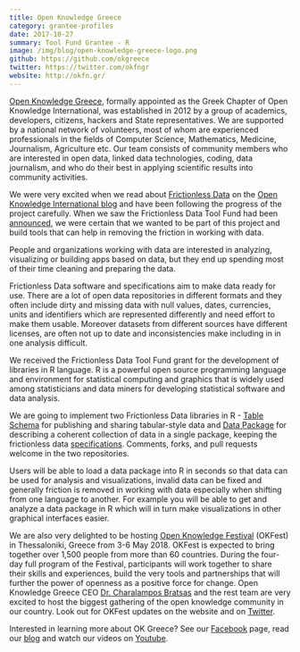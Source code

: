 ```yaml
---
title: Open Knowledge Greece
category: grantee-profiles
date: 2017-10-27
summary: Tool Fund Grantee - R
image: /img/blog/open-knowledge-greece-logo.png
github: https://github.com/okgreece
twitter: https://twitter.com/okfngr
website: http://okfn.gr/
---
```


[Open Knowledge Greece](http://okfn.gr/), formally appointed as the Greek Chapter of Open Knowledge International, was established in 2012 by a group of academics, developers, citizens, hackers and State representatives. We are supported by a national network of volunteers, most of whom are experienced professionals in the fields of Computer Science, Mathematics, Medicine, Journalism,  Agriculture etc.
Our team consists of community members who are interested in open data, linked data technologies, coding, data journalism, and who do their best in applying scientific results into community activities.

We were very excited when we read about [Frictionless Data](/) on the [Open Knowledge International blog](https://blog.okfn.org) and have been following the progress of the project carefully. When we saw the Frictionless Data Tool Fund had been [announced](https://blog.okfn.org/2017/03/01/announcing-the-frictionless-data-tool-fund/), we were certain that we wanted to be part of this project and build tools that can help in removing the friction in working with data.

People and organizations working with data are interested in analyzing, visualizing or building apps based on data, but they end up spending most of their time cleaning and preparing the data.

Frictionless Data software and specifications aim to make data ready for use. There are a lot of open data repositories in different formats and they often include dirty and missing data with null values, dates, currencies, units and identifiers which are represented differently and need effort to make them usable. Moreover datasets from different sources have different licenses, are often not up to date and inconsistencies make including in in one analysis difficult.

We received the Frictionless Data Tool Fund grant for the development of libraries in R language. R is a powerful open source programming language and environment for statistical computing and graphics that is widely used among statisticians and data miners for developing statistical software and data analysis.

We are going to implement two Frictionless Data libraries in R - [Table Schema](https://github.com/frictionlessdata/tableschema-r) for publishing and sharing tabular-style data and [Data Package](https://github.com/frictionlessdata/datapackage-r) for describing a coherent collection of data in a single package, keeping the frictionless data [specifications](/specs/data-package/). Comments, forks, and pull requests welcome in the two repositories.

Users will be able to load a data package into R in seconds so that data can be used for analysis and visualizations, invalid data can be fixed and generally friction is removed in working with data especially when shifting from one language to another. For example you will be able to get and analyze a data package in R which will in turn make visualizations in other graphical interfaces easier.

We are also very delighted to be hosting [Open Knowledge Festival](http://2018.okfestival.org/) (OKFest) in Thessaloniki, Greece from 3-6 May 2018. OKFest is expected to bring together over 1,500 people from more than 60 countries. During the four-day full program of the Festival, participants will work together to share their skills and experiences, build the very tools and partnerships that will further the power of openness as a positive force for change. Open Knowledge Greece CEO [Dr. Charalampos Bratsas](https://twitter.com/bratsas) and the rest team are very excited to host the biggest gathering of the open knowledge community in our country. Look out for OKFest updates on the website and on [Twitter](https://twitter.com/OKFestival).

Interested in learning more about OK Greece? See our [Facebook](https://www.facebook.com/okfngreece/) page, read our [blog](http://okfn.gr/blog-magazine/) and watch our videos on [Youtube](https://www.youtube.com/channel/UCWk9gT45Pdgg2wUJg_bRxXg/).
